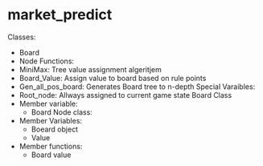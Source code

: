 # market_predict
Classes:
 - Board
 - Node
Functions:
 - MiniMax: Tree value assignment algeritjem
 - Board_Value: Assign value to board based on rule points
 - Gen_all_pos_board: Generates Board tree to n-depth
Special Varaibles:
 - Root_node: Allways assigned to current game state
Board Class
 - Member variable:
   - Board
Node class:
 - Member Variables:
   - Boeard object
   - Value
 - Member functions:
   - Board value
